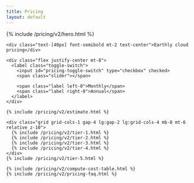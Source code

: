 ```yaml
---
title: Pricing
layout: default
---
```


<link rel="stylesheet" href="/assets/css/subpage.css">

<div class="background-pricing">
  <div class="max-w-7xl mx-auto mt-[70px] px-6 lg:px-10">
    {% include /pricing/v2/hero.html %}

    <div class="text-[40px] font-semibold mt-2 text-center">Earthly cloud pricing</div>

    <div class="flex justify-center mt-8">
      <label class="toggle-switch">
        <input id="pricing-toggle-switch" type="checkbox" checked>
        <span class="slider"></span>

        <span class="label left-0">Monthly</span>
        <span class="label right-0">Annual</span>
      </label>
    </div>

    {% include /pricing/v2/estimate.html %}

    <div class="grid grid-cols-1 gap-4 lg:gap-2 lg:grid-cols-4 mb-8 mt-6 relative z-10">
      {% include /pricing/v2/tier-1.html %}
      {% include /pricing/v2/tier-2.html %}
      {% include /pricing/v2/tier-3.html %}
      {% include /pricing/v2/tier-4.html %}
    </div>
    {% include /pricing/v2/tier-5.html %}

    {% include /pricing/v2/compute-cost-table.html %}
    {% include /pricing/v2/pricing-faq.html %}
  </div>
</div>

<script>
  document.addEventListener("DOMContentLoaded", function () {
    var checkbox = document.getElementById("pricing-toggle-switch")
    var sliderInput = document.getElementById("pricing-slider")
    var planPrice = document.getElementById("plan-price")

    checkbox.addEventListener("change", function () {
      if (checkbox.checked) {
        document.getElementById("tier-2-pricing").innerText = 9.17
        document.getElementById("tier-3-pricing").innerText = 29.17
        document.getElementById("tier-4-pricing").innerText = 49.17
      } else {
        document.getElementById("tier-2-pricing").innerText = 11
        document.getElementById("tier-3-pricing").innerText = 35
        document.getElementById("tier-4-pricing").innerText = 59
      }

      if (sliderInput.value <= 5) {
        planPrice.innerText = Number(((checkbox.checked ? 9.17 : 11)* sliderInput.value).toFixed(2)).toLocaleString()
      } else if (sliderInput.value <= 5) {
        planPrice.innerText = Number(((checkbox.checked ? 29.17 : 35)* sliderInput.value).toFixed(2)).toLocaleString()
      } else {
        planPrice.innerText = Number(((checkbox.checked ? 49.17 : 59)* sliderInput.value).toFixed(2)).toLocaleString()
      }
    })
  })
</script>
